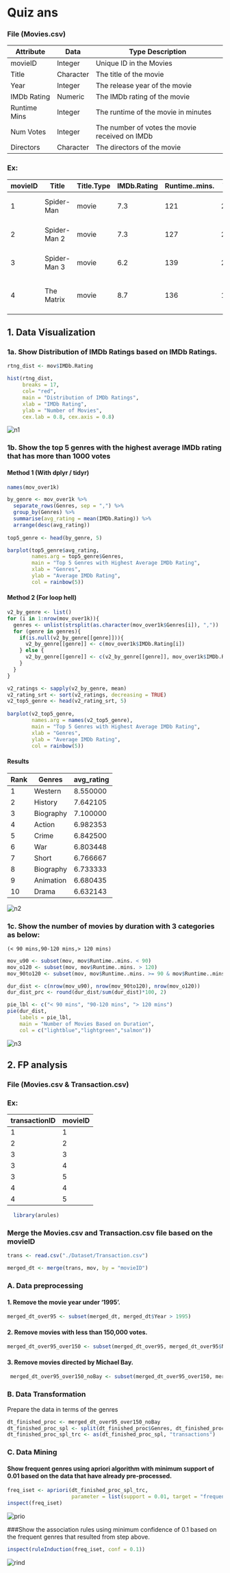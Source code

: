 # Quiz ans

### File (Movies.csv)
| Attribute    | Data      | Type Description                                   |
|--------------|-----------|----------------------------------------------------|
| movieID      | Integer   | Unique ID in the Movies                            |
| Title        | Character | The title of the movie                             |
| Year         | Integer   | The release year of the movie                      |
| IMDb Rating  | Numeric   | The IMDb rating of the movie                       |
| Runtime Mins | Integer   | The runtime of the movie in minutes                |
| Num Votes    | Integer   | The number of votes the movie received on IMDb     |
| Directors    | Character | The directors of the movie                         |

### Ex:
| movieID | Title            | Title.Type | IMDb.Rating | Runtime..mins. | Year | Genres                     | Num.Votes | Directors   |
|---------|------------------|------------|-------------|----------------|------|----------------------------|-----------|-------------|
| 1       | Spider-Man       | movie      | 7.3         | 121            | 2002 | Action, Adventure, Sci-Fi  | 670777    | Sam Raimi   |
| 2       | Spider-Man 2     | movie      | 7.3         | 127            | 2004 | Action, Adventure, Sci-Fi  | 528482    | Sam Raimi   |
| 3       | Spider-Man 3     | movie      | 6.2         | 139            | 2007 | Action, Adventure, Sci-Fi  | 485814    | Sam Raimi   |
| 4       | The Matrix       | movie      | 8.7         | 136            | 1999 | Action, Sci-Fi             | 1615984   | Lilly Wachowski, Lana Wachowski   |

## 1. Data Visualization

### 1a. Show Distribution of IMDb Ratings based on IMDb Ratings.
```r
rtng_dist <- mov$IMDb.Rating

hist(rtng_dist,
     breaks = 17,
     col= "red",
     main = "Distribution of IMDb Ratings",
     xlab = "IMDb Rating",
     ylab = "Number of Movies", 
     cex.lab = 0.8, cex.axis = 0.8)
```
![n1](https://raw.githubusercontent.com/Darnivo/DTMN/refs/heads/main/Q%20Res/n1.png)

### 1b. Show the top 5 genres with the highest average IMDb rating that has more than 1000 votes

#### Method 1 (With dplyr / tidyr)
```r
names(mov_over1k)

by_genre <- mov_over1k %>%
  separate_rows(Genres, sep = ",") %>%
  group_by(Genres) %>%
  summarise(avg_rating = mean(IMDb.Rating)) %>%
  arrange(desc(avg_rating))
  
top5_genre <- head(by_genre, 5)

barplot(top5_genre$avg_rating, 
        names.arg = top5_genre$Genres, 
        main = "Top 5 Genres with Highest Average IMDb Rating", 
        xlab = "Genres", 
        ylab = "Average IMDb Rating",
        col = rainbow(5))
```

#### Method 2 (For loop hell)
```r
v2_by_genre <- list()
for (i in 1:nrow(mov_over1k)){ 
  genres <- unlist(strsplit(as.character(mov_over1k$Genres[i]), ","))
  for (genre in genres){
    if(is.null(v2_by_genre[[genre]])){
      v2_by_genre[[genre]] <- c(mov_over1k$IMDb.Rating[i])
    } else {
      v2_by_genre[[genre]] <- c(v2_by_genre[[genre]], mov_over1k$IMDb.Rating[i])
    }
  }
}

v2_ratings <- sapply(v2_by_genre, mean)
v2_rating_srt <- sort(v2_ratings, decreasing = TRUE)
v2_top5_genre <- head(v2_rating_srt, 5)
  
barplot(v2_top5_genre, 
        names.arg = names(v2_top5_genre), 
        main = "Top 5 Genres with Highest Average IMDb Rating", 
        xlab = "Genres", 
        ylab = "Average IMDb Rating",
        col = rainbow(5))
```

#### Results
| Rank | Genres     | avg_rating |
|------|------------|------------|
| 1    | Western    | 8.550000   |
| 2    | History    | 7.642105   |
| 3    | Biography  | 7.100000   |
| 4    | Action     | 6.982353   |
| 5    | Crime      | 6.842500   |
| 6    | War        | 6.803448   |
| 7    | Short      | 6.766667   |
| 8    | Biography  | 6.733333   |
| 9    | Animation  | 6.680435   |
| 10   | Drama      | 6.632143   |


![n2](https://raw.githubusercontent.com/Darnivo/DTMN/refs/heads/main/Q%20Res/n2.png)

### 1c. Show the number of movies by duration with 3 categories as below:
`(< 90 mins,90-120 mins,> 120 mins)`
```r
mov_u90 <- subset(mov, mov$Runtime..mins. < 90)
mov_o120 <- subset(mov, mov$Runtime..mins. > 120)
mov_90to120 <- subset(mov, mov$Runtime..mins. >= 90 & mov$Runtime..mins. <= 120)

dur_dist <- c(nrow(mov_u90), nrow(mov_90to120), nrow(mov_o120))
dur_dist_prc <- round(dur_dist/sum(dur_dist)*100, 2)

pie_lbl <- c("< 90 mins", "90-120 mins", "> 120 mins")
pie(dur_dist, 
    labels = pie_lbl, 
    main = "Number of Movies Based on Duration", 
    col = c("lightblue","lightgreen","salmon"))
```
![n3](https://raw.githubusercontent.com/Darnivo/DTMN/refs/heads/main/Q%20Res/n3.png)

## 2. FP analysis
### File (Movies.csv & Transaction.csv)
### Ex:
| transactionID | movieID |
|---------------|---------|
| 1             | 1       |
| 2             | 2       |
| 3             | 3       |
| 3             | 4       |
| 3             | 5       |
| 4             | 4       |
| 4             | 5       |

```r
  library(arules)
```
### Merge the Movies.csv and Transaction.csv file based on the movieID
```r
trans <- read.csv("./Dataset/Transaction.csv")

merged_dt <- merge(trans, mov, by = "movieID")
```
### A. Data preprocessing

#### 1. Remove the movie year under ‘1995’.
```r
merged_dt_over95 <- subset(merged_dt, merged_dt$Year > 1995)
```
#### 2. Remove movies with less than 150,000 votes.
```r
merged_dt_over95_over150 <- subset(merged_dt_over95, merged_dt_over95$Num.Votes > 150000)
```
#### 3. Remove movies directed by Michael Bay.
```r
 merged_dt_over95_over150_noBay <- subset(merged_dt_over95_over150, merged_dt_over95_over150$Director != "Michael Bay")
```

### B. Data Transformation
Prepare the data in terms of the genres
```r
dt_finished_proc <- merged_dt_over95_over150_noBay
dt_finished_proc_spl <- split(dt_finished_proc$Genres, dt_finished_proc$transactionID)
dt_finished_proc_spl_trc <- as(dt_finished_proc_spl, "transactions")
```

### C. Data Mining
#### Show frequent genres using apriori algorithm with minimum support of 0.01 based on the data that have already pre-processed.

```r
freq_iset <- apriori(dt_finished_proc_spl_trc, 
                     parameter = list(support = 0.01, target = "frequent itemsets"))
inspect(freq_iset)
```
![prio](https://raw.githubusercontent.com/Darnivo/DTMN/refs/heads/main/Q%20Res/prio.png)


###Show the association rules using minimum confidence of 0.1 based on the frequent genres that resulted from step above.
```r
inspect(ruleInduction(freq_iset, conf = 0.1))
```
![rind](https://raw.githubusercontent.com/Darnivo/DTMN/refs/heads/main/Q%20Res/rind.png)

